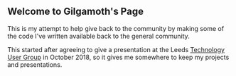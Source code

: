 ## Welcome to Gilgamoth's Page

This is my attempt to help give back to the community by making some of the code I've written available back to the general community.

This started after agreeing to give a presentation at the Leeds [Technology User Group](https://www.technologyug.co.uk/) in October 2018, so it gives me somewhere to keep my projects and presentations.
